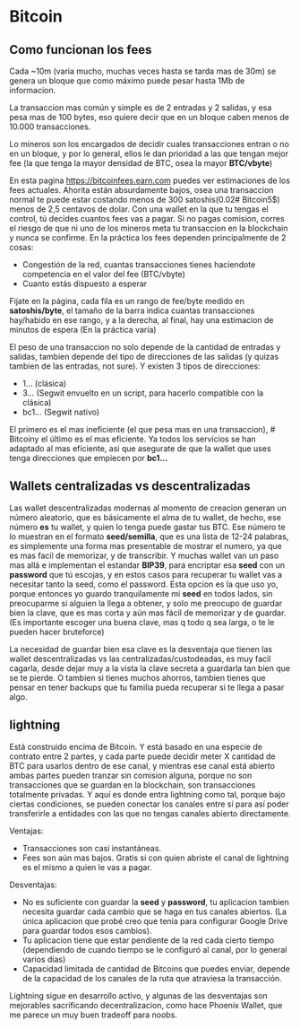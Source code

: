 # Bitcoin

## Como funcionan los fees

Cada ~10m (varia mucho, muchas veces hasta se tarda mas de 30m) se genera un bloque que como máximo puede pesar hasta 1Mb de informacion.

La transaccion mas común y simple es de 2 entradas y 2 salidas, y esa pesa mas de 100 bytes, eso quiere decir que en un bloque caben menos de 10.000 transacciones.

Lo mineros son los encargados de decidir cuales transacciones entran o no en un bloque, y por lo general, ellos le dan prioridad a las que tengan mejor fee (la que tenga la mayor densidad de BTC, osea la mayor **BTC/vbyte**)

En esta pagina <https://bitcoinfees.earn.com> puedes ver estimaciones de los fees actuales. Ahorita están absurdamente bajos, osea una transaccion normal te puede estar costando menos de 300 satoshis(0.02# Bitcoin5$) menos de 2,5 centavos de dolar. Con una wallet en la que tu tengas el control, tú decides cuantos fees vas a pagar. Si no pagas comision, corres el riesgo de que ni uno de los mineros meta tu transaccion en la blockchain y nunca se confirme. En la práctica los fees dependen principalmente de 2 cosas:

- Congestión de la red, cuantas transacciones tienes haciendote competencia en el valor del fee (BTC/vbyte)
- Cuanto estás dispuesto a esperar

Fijate en la página, cada fila es un rango de fee/byte medido en **satoshis/byte**, el tamaño de la barra indica cuantas transacciones hay/habido en ese rango, y a la derecha, al final, hay una estimacion de minutos de espera (En la práctica varía)

El peso de una transaccion no solo depende de la cantidad de entradas y salidas, tambien depende del tipo de direcciones de las salidas (y quizas tambien de las entradas, not sure). Y existen 3 tipos de direcciones:

- 1...  (clásica)
- 3...  (Segwit envuelto en un script, para hacerlo compatible con la clásica)
- bc1...    (Segwit nativo)

El primero es el mas ineficiente (el que pesa mas en una transaccion), # Bitcoiny el último es el mas eficiente.
Ya todos los servicios se han adaptado al mas eficiente, asi que asegurate de que la wallet que uses tenga direcciones que empiecen por **bc1...**

## Wallets centralizadas vs descentralizadas

Las wallet descentralizadas modernas al momento de creacion generan un número aleatorio, que es básicamente el alma de tu wallet, de hecho, ese número **es** tu wallet, y quien lo tenga puede gastar tus BTC. Ese número te lo muestran en el formato **seed/semilla**, que es una lista de 12-24 palabras, es simplemente una forma mas presentable de mostrar el numero, ya que es mas facil de memorizar, y de transcribir.
Y muchas wallet van un paso mas allá e implementan el estandar **BIP39**, para encriptar esa **seed** con un **password** que tú escojas, y en estos casos para recuperar tu wallet vas a necesitar tanto la seed, como el password. Esta opcion es la que uso yo, porque entonces yo guardo tranquilamente mi **seed** en todos lados, sin preocuparme si alguien la llega a obtener, y solo me preocupo de guardar bien la clave, que es mas corta y aún mas fácil de memorizar y de guardar. (Es importante escoger una buena clave, mas q todo q sea larga, o te le pueden hacer bruteforce)

La necesidad de guardar bien esa clave es la desventaja que tienen las wallet descentralizadas vs las centralizadas/custodeadas, es muy facil cagarla, desde dejar muy a la vista la clave secreta a guardarla tan bien que se te pierde. O tambien si tienes muchos ahorros, tambien tienes que pensar en tener backups que tu familia pueda recuperar si te llega a pasar algo.

## lightning

Está construido encima de Bitcoin. Y está basado en una especie de contrato entre 2 partes, y cada parte puede decidir meter X cantidad de BTC para usarlos dentro de ese canal, y mientras ese canal está abierto ambas partes pueden tranzar sin comision alguna, porque no son transacciones que se guardan en la blockchain, son transacciones totalmente privadas.
Y aquí es donde entra lightning como tal, porque bajo ciertas condiciones, se pueden conectar los canales entre sí para así poder transferirle a entidades con las que no tengas canales abierto directamente.

Ventajas:

- Transacciones son casi instantáneas.
- Fees son aún mas bajos. Gratis si con quien abriste el canal de lightning es el mismo a quien le vas a pagar.

Desventajas:

- No es suficiente con guardar la **seed** y **password**, tu aplicacion tambien necesita guardar cada cambio que se haga en tus canales abiertos. (La única aplicacion que probé creo que tenia para configurar Google Drive para guardar todos esos cambios).
- Tu aplicacion tiene que estar pendiente de la red cada cierto tiempo (dependiendo de cuando tiempo se le configuró al canal, por lo general varios días)
- Capacidad limitada de cantidad de Bitcoins que puedes enviar, depende de la capacidad de los canales de la ruta que atraviesa la transacción.

Lightning sigue en desarrollo activo, y algunas de las desventajas son mejorables sacrificando decentralizacion, como hace Phoenix Wallet, que me parece un muy buen tradeoff para noobs.

